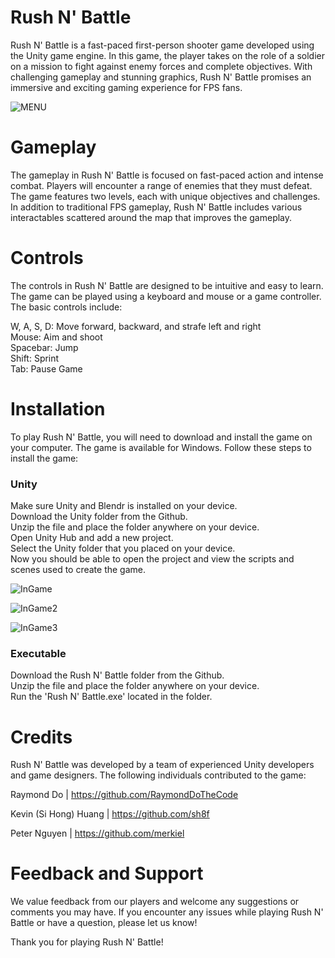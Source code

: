 # Rush N' Battle
Rush N' Battle is a fast-paced first-person shooter game developed using the Unity game engine. In this game, the player takes on the role of a soldier on a mission to fight against enemy forces and complete objectives. With challenging gameplay and stunning graphics, Rush N' Battle promises an immersive and exciting gaming experience for FPS fans.

![MENU](https://user-images.githubusercontent.com/100435153/234402657-24dba6ed-40f2-44b3-8e20-f91e6c0c133a.JPG)

# Gameplay
The gameplay in Rush N' Battle is focused on fast-paced action and intense combat. Players will encounter a range of enemies that they must defeat. The game features two levels, each with unique objectives and challenges. In addition to traditional FPS gameplay, Rush N' Battle includes various interactables scattered around the map that improves the gameplay.

# Controls
The controls in Rush N' Battle are designed to be intuitive and easy to learn. The game can be played using a keyboard and mouse or a game controller. The basic controls include:

W, A, S, D: Move forward, backward, and strafe left and right  
Mouse: Aim and shoot  
Spacebar: Jump  
Shift: Sprint  
Tab: Pause Game

# Installation
To play Rush N' Battle, you will need to download and install the game on your computer. The game is available for Windows. Follow these steps to install the game:

### Unity
Make sure Unity and Blendr is installed on your device.  
Download the Unity folder from the Github.  
Unzip the file and place the folder anywhere on your device.  
Open Unity Hub and add a new project.  
Select the Unity folder that you placed on your device.  
Now you should be able to open the project and view the scripts and scenes used to create the game.  

![InGame](https://user-images.githubusercontent.com/100435153/234403277-e7fcf9a7-a0fd-405f-92ca-160c578390ec.png)

![InGame2](https://user-images.githubusercontent.com/100435153/234402866-c656d85b-dff6-4632-9ba7-d84e8c88b552.JPG)

![InGame3](https://user-images.githubusercontent.com/100435153/234404466-4df007e6-f72b-4929-bbb4-52f574174d73.JPG)

### Executable
Download the Rush N' Battle folder from the Github.  
Unzip the file and place the folder anywhere on your device.  
Run the 'Rush N' Battle.exe' located in the folder.  

# Credits
Rush N' Battle was developed by a team of experienced Unity developers and game designers. The following individuals contributed to the game:

Raymond Do | https://github.com/RaymondDoTheCode <br>

Kevin (Si Hong) Huang | https://github.com/sh8f <br>

Peter Nguyen | https://github.com/merkiel <br>

# Feedback and Support
We value feedback from our players and welcome any suggestions or comments you may have. If you encounter any issues while playing Rush N' Battle or have a question, please let us know!

Thank you for playing Rush N' Battle!
